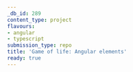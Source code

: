 ```yaml
---
_db_id: 289
content_type: project
flavours:
- angular
- typescript
submission_type: repo
title: 'Game of life: Angular elements'
ready: true
---
```

